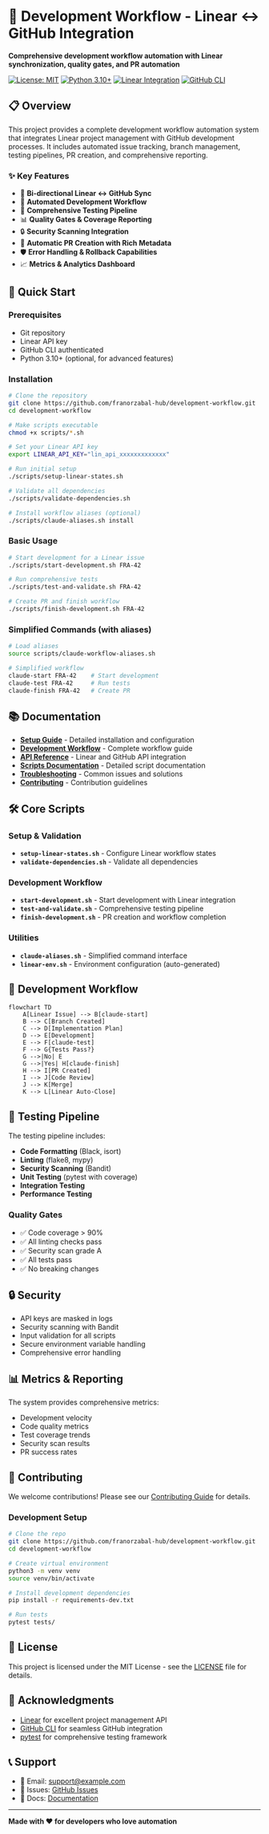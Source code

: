 # 🚀 Development Workflow - Linear ↔ GitHub Integration

**Comprehensive development workflow automation with Linear synchronization, quality gates, and PR automation**

[![License: MIT](https://img.shields.io/badge/License-MIT-yellow.svg)](https://opensource.org/licenses/MIT)
[![Python 3.10+](https://img.shields.io/badge/python-3.10+-blue.svg)](https://www.python.org/downloads/)
[![Linear Integration](https://img.shields.io/badge/Linear-Integrated-blueviolet.svg)](https://linear.app/)
[![GitHub CLI](https://img.shields.io/badge/GitHub_CLI-Required-green.svg)](https://cli.github.com/)

## 📋 Overview

This project provides a complete development workflow automation system that integrates Linear project management with GitHub development processes. It includes automated issue tracking, branch management, testing pipelines, PR creation, and comprehensive reporting.

### ✨ Key Features

- 🔄 **Bi-directional Linear ↔ GitHub Sync**
- 🚀 **Automated Development Workflow**
- 🧪 **Comprehensive Testing Pipeline**
- 📊 **Quality Gates & Coverage Reporting**
- 🔒 **Security Scanning Integration**
- 📝 **Automatic PR Creation with Rich Metadata**
- 🛡️ **Error Handling & Rollback Capabilities**
- 📈 **Metrics & Analytics Dashboard**

## 🎯 Quick Start

### Prerequisites

- Git repository
- Linear API key
- GitHub CLI authenticated
- Python 3.10+ (optional, for advanced features)

### Installation

```bash
# Clone the repository
git clone https://github.com/franorzabal-hub/development-workflow.git
cd development-workflow

# Make scripts executable
chmod +x scripts/*.sh

# Set your Linear API key
export LINEAR_API_KEY="lin_api_xxxxxxxxxxxxx"

# Run initial setup
./scripts/setup-linear-states.sh

# Validate all dependencies
./scripts/validate-dependencies.sh

# Install workflow aliases (optional)
./scripts/claude-aliases.sh install
```

### Basic Usage

```bash
# Start development for a Linear issue
./scripts/start-development.sh FRA-42

# Run comprehensive tests
./scripts/test-and-validate.sh FRA-42

# Create PR and finish workflow
./scripts/finish-development.sh FRA-42
```

### Simplified Commands (with aliases)

```bash
# Load aliases
source scripts/claude-workflow-aliases.sh

# Simplified workflow
claude-start FRA-42    # Start development
claude-test FRA-42     # Run tests
claude-finish FRA-42   # Create PR
```

## 📚 Documentation

- **[Setup Guide](docs/SETUP.md)** - Detailed installation and configuration
- **[Development Workflow](docs/DEVELOPMENT_WORKFLOW.md)** - Complete workflow guide
- **[API Reference](docs/API_REFERENCE.md)** - Linear and GitHub API integration
- **[Scripts Documentation](docs/SCRIPTS.md)** - Detailed script documentation
- **[Troubleshooting](docs/TROUBLESHOOTING.md)** - Common issues and solutions
- **[Contributing](docs/CONTRIBUTING.md)** - Contribution guidelines

## 🛠️ Core Scripts

### Setup & Validation
- **`setup-linear-states.sh`** - Configure Linear workflow states
- **`validate-dependencies.sh`** - Validate all dependencies

### Development Workflow
- **`start-development.sh`** - Start development with Linear integration
- **`test-and-validate.sh`** - Comprehensive testing pipeline
- **`finish-development.sh`** - PR creation and workflow completion

### Utilities
- **`claude-aliases.sh`** - Simplified command interface
- **`linear-env.sh`** - Environment configuration (auto-generated)

## 🔄 Development Workflow

```mermaid
flowchart TD
    A[Linear Issue] --> B[claude-start]
    B --> C[Branch Created]
    C --> D[Implementation Plan]
    D --> E[Development]
    E --> F[claude-test]
    F --> G{Tests Pass?}
    G -->|No| E
    G -->|Yes| H[claude-finish]
    H --> I[PR Created]
    I --> J[Code Review]
    J --> K[Merge]
    K --> L[Linear Auto-Close]
```

## 🧪 Testing Pipeline

The testing pipeline includes:

- **Code Formatting** (Black, isort)
- **Linting** (flake8, mypy)
- **Security Scanning** (Bandit)
- **Unit Testing** (pytest with coverage)
- **Integration Testing**
- **Performance Testing**

### Quality Gates

- ✅ Code coverage > 90%
- ✅ All linting checks pass
- ✅ Security scan grade A
- ✅ All tests pass
- ✅ No breaking changes

## 🔒 Security

- API keys are masked in logs
- Security scanning with Bandit
- Input validation for all scripts
- Secure environment variable handling
- Comprehensive error handling

## 📊 Metrics & Reporting

The system provides comprehensive metrics:

- Development velocity
- Code quality metrics
- Test coverage trends
- Security scan results
- PR success rates

## 🤝 Contributing

We welcome contributions! Please see our [Contributing Guide](docs/CONTRIBUTING.md) for details.

### Development Setup

```bash
# Clone the repo
git clone https://github.com/franorzabal-hub/development-workflow.git
cd development-workflow

# Create virtual environment
python3 -m venv venv
source venv/bin/activate

# Install development dependencies
pip install -r requirements-dev.txt

# Run tests
pytest tests/
```

## 📄 License

This project is licensed under the MIT License - see the [LICENSE](LICENSE) file for details.

## 🙏 Acknowledgments

- [Linear](https://linear.app/) for excellent project management API
- [GitHub CLI](https://cli.github.com/) for seamless GitHub integration
- [pytest](https://pytest.org/) for comprehensive testing framework

## 📞 Support

- 📧 Email: support@example.com
- 🐛 Issues: [GitHub Issues](https://github.com/franorzabal-hub/development-workflow/issues)
- 📖 Docs: [Documentation](docs/)

---

**Made with ❤️ for developers who love automation**